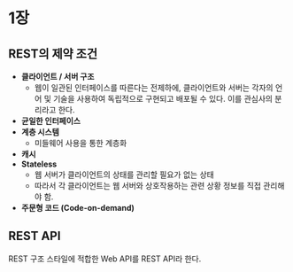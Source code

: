 # 1장

## REST의 제약 조건
- **클라이언트 / 서버 구조**
    - 웹이 일관된 인터페이스를 따른다는 전제하에, 클라이언트와 서버는 각자의 언어 및 기술을 사용하여 독립적으로 구현되고 배포될 수 있다. 이를 관심사의 분리라고 한다.
- **균일한 인터페이스**
- **계층 시스템**
    - 미들웨어 사용을 통한 계층화
- **캐시**
- **Stateless**
    - 웹 서버가 클라이언트의 상태를 관리할 필요가 없는 상태
    - 따라서 각 클라이언트는 웹 서버와 상호작용하는 관련 상황 정보를 직접 관리해야 함.
- **주문형 코드 (Code-on-demand)**

## REST API
REST 구조 스타일에 적합한 Web API를 REST API라 한다.